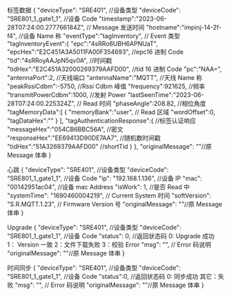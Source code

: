 标签数据
{
"deviceType": "SRE401", //设备类型
"deviceCode": "SRE801_1_gate1_1", //设备 Code
"timestamp":"2023-06-28T07:24:00.277766184Z", // Message 发送时间
"hostname":"impinj-14-2f-f4", //设备 Name 称
"eventType":"tagInventory", // Event 类型
"tagInventoryEvent":{
"epc":"4sRRo6UBH6APNUaT",  
 "epcHex":"E2C451A3A5011FA00F354693", //epc16 进制 Code
"tid":"4sRRoyAAJpN5qv0A", //时间戳
"tidHex":"E2C451A32000269379AAFD00", //tid 16 进制 Code
"pc":"NAA=",  
 "antennaPort":2, //天线端口
"antennaName":"MQTT", //天线 Name 称
"peakRssiCdbm":-5750, //Rssi Cdbm 峰值
"frequency":921625, //频率
"transmitPowerCdbm":1000, //发射 Power
"lastSeenTime":"2023-06-28T07:24:00.225324Z", // Read 时间
"phaseAngle":208.82, //相位角度
"tagMemoryData":[
{
"memoryBank":"user", // Read 区域
"wordOffset":0,
"tagDataHex":""
}
],
"tagAuthenticationResponse":{ //标签认证响应
"messageHex":"054CB6BBC56A", //密文
"responseHex":"EE69413D90DE7AA7", //随机数时间戳
"tidHex":"51A3269379AAFD00" //shortTid
}
},
"originalMessage": ""//原 Message 体串
}

心跳
{
"deviceType": "SRE401", //设备类型
"deviceCode": "SRE801_1_gate1_1", //设备 Code
"ip": "192.168.1.136", //设备 IP
"mac": "00142951ac04", //设备 mac Address
"isWork": 1, //是否 Read 中
"systemTime": "1690460004219", // Current System 时间
"softVersion": "S.R.MQTT.1.23", // Firmware Version 号
"originalMessage": ""//原 Message 体串
}

Upgrade
{
"deviceType": "SRE401", //设备类型
"deviceCode": "SRE801_1_gate1_1", //设备 Code
"status": 0, //返回状态码 0: Upgrade 成功 1： Version 一致 2：文件下载失败 3：校验 Error
"msg": "", // Error 码说明
"originalMessage": ""//原 Message 体串
}

时间同步
{
"deviceType": "SRE401", //设备类型
"deviceCode": "SRE801_1_gate1_1", //设备 Code
"status":0, //返回状态码 0: 同步成功 其它：失败
"msg": "", // Error 码说明
"originalMessage": ""//原 Message 体串
}
